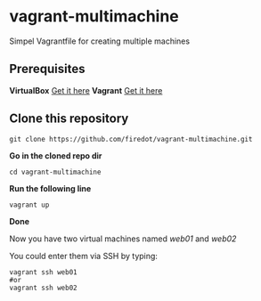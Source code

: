 # vagrant-multimachine
Simpel Vagrantfile for creating multiple machines

## Prerequisites

**VirtualBox** [Get it here](https://www.virtualbox.org/wiki/Downloads) 
**Vagrant** [Get it here](https://www.vagrantup.com/downloads.html) 

## Clone this repository
````
git clone https://github.com/firedot/vagrant-multimachine.git
````

**Go in the cloned repo dir**
````
cd vagrant-multimachine
````

**Run the following line**
````
vagrant up
````

**Done**

Now you have two virtual machines named *web01* and *web02* 

You could enter them via SSH by typing: 
````
vagrant ssh web01
#or
vagrant ssh web02
````
